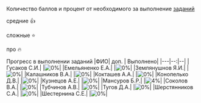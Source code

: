 Количество баллов и процент от необходимого за выполнение [заданий](tasks.md)

средние :+1:

сложные :star:

про :fire: 

Прогресс в выполнении заданий 
|ФИО| доп. | Выполнено|
|---|--:|--|
|Гусаков С.И.|  |![0%](https://progress-bar.dev/0/?title=0)|
|Емельяненко Е.А.|  |![0%](https://progress-bar.dev/0/?title=-1&color=ff0000)|
|Землянушнов Я.И.|  |![0%](https://progress-bar.dev/0/?title=0)|
|Калашников В.А.|  |![0%](https://progress-bar.dev/0/?title=-1&color=ff0000)|
|Кокташев А.А.|  |![0%](https://progress-bar.dev/0/?title=0)|
|Конопелько Д.В.|  |![0%](https://progress-bar.dev/0/?title=0)|
|Кузнецов А.Е.|  |![0%](https://progress-bar.dev/0/?title=0)|
|Мансуров Б.Р.|  |![4%](https://progress-bar.dev/4/?title=1)|
|Соколов В.А.|  |![0%](https://progress-bar.dev/0/?title=-1&color=ff0000)|
|Тубчинов А.В.|  |![0%](https://progress-bar.dev/0/?title=0)|
|Тугов Д.А.|  |![0%](https://progress-bar.dev/0/?title=0)|
|Шерстянников С.А.|  |![0%](https://progress-bar.dev/0/?title=0)|
|Шестернина С.Е.|  |![0%](https://progress-bar.dev/0/?title=-1&color=ff0000)|

